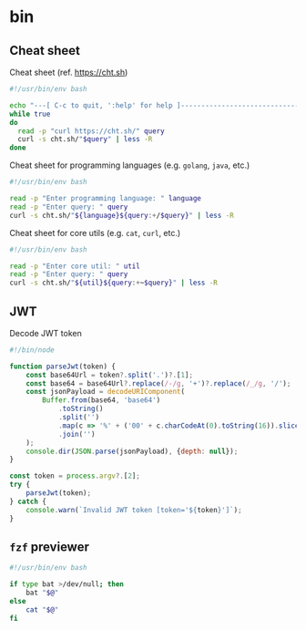 # bin

## Cheat sheet

Cheat sheet (ref. https://cht.sh)
```bash tangle:~/bin/cht-sh
#!/usr/bin/env bash

echo "---[ C-c to quit, ':help' for help ]-------------------------------------------"
while true
do
  read -p "curl https://cht.sh/" query
  curl -s cht.sh/"$query" | less -R
done
```

Cheat sheet for programming languages (e.g. `golang`, `java`, etc.)
```bash tangle:~/bin/cht-lang
#!/usr/bin/env bash

read -p "Enter programming language: " language
read -p "Enter query: " query
curl -s cht.sh/"${language}${query:+/$query}" | less -R
```

Cheat sheet for core utils (e.g. `cat`, `curl`, etc.)
```bash tangle:~/bin/cht-util
#!/usr/bin/env bash

read -p "Enter core util: " util
read -p "Enter query: " query
curl -s cht.sh/"${util}${query:+~$query}" | less -R
```

## JWT

Decode JWT token
```js tangle:~/bin/decode-jwt
#!/bin/node

function parseJwt(token) {
    const base64Url = token?.split('.')?.[1];
    const base64 = base64Url?.replace(/-/g, '+')?.replace(/_/g, '/');
    const jsonPayload = decodeURIComponent(
        Buffer.from(base64, 'base64')
            .toString()
            .split('')
            .map(c => '%' + ('00' + c.charCodeAt(0).toString(16)).slice(-2))
            .join('')
    );
    console.dir(JSON.parse(jsonPayload), {depth: null});
}

const token = process.argv?.[2];
try {
    parseJwt(token);
} catch {
    console.warn(`Invalid JWT token [token='${token}']`);
}
```

## `fzf` previewer

```bash tangle:~/bin/fzf-preview
#!/usr/bin/env bash

if type bat >/dev/null; then
    bat "$@"
else
    cat "$@"
fi
```


